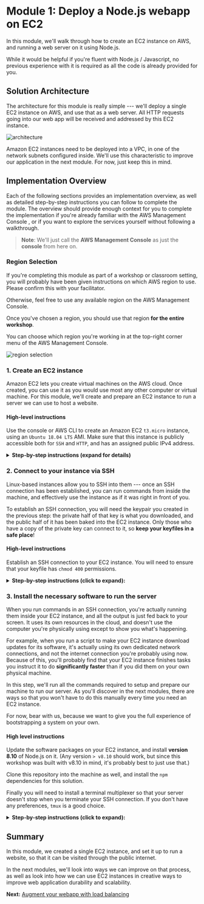 Module 1: Deploy a Node.js webapp on EC2
===

In this module, we'll walk through how to create an EC2 instance on AWS, 
and running a web server on it using Node.js. 

While it would be helpful if you're fluent with Node.js / Javascript, no previous
experience with it is required as all the code is already provided for you.

## Solution Architecture

The architecture for this module is really simple --- we'll deploy a single EC2 instance
on AWS, and use that as a web server. All HTTP requests going into our web app will be
received and addressed by this EC2 instance.

![architecture](__assets/architecture.png)

Amazon EC2 instances need to be deployed into a VPC, in one of the network subnets 
configured inside. We'll use this characteristic to improve our application in the next module.
For now, just keep this in mind.

## Implementation Overview

Each of the following sections provides an implementation overview, as well as detailed
step-by-step instructions you can follow to complete the module. The overview should provide
enough context for you to complete the implementation if you're already familiar with
the AWS Management Console , or if you want to explore the services yourself
without following a walkthrough.

> **Note**: We'll just call the **AWS Management Console** as just the **console** from here on.

### Region Selection

If you're completing this module as part of a workshop or classroom setting, you will probably
have been given instructions on which AWS region to use. Please confirm this with your facilitator.

Otherwise, feel free to use any available region on the AWS Management Console.

Once you've chosen a region, you should use that region **for the entire workshop**. 

You can choose which region you're working in at the top-right corner menu of the AWS Management Console.

![region selection](__assets/region-selection.png)

### 1. Create an EC2 instance

Amazon EC2 lets you create virtual machines on the AWS cloud. Once created, you can use
it as you would use most any other computer or virtual machine. For this module,
we'll create and prepare an EC2 instance to run a server we can use to host a website.

#### High-level instructions

Use the console or AWS CLI to create an Amazon EC2 `t3.micro` instance, using an `Ubuntu 18.04 LTS` AMI.
Make sure that this instance is publicly accessible both for `SSH` and `HTTP`, and has an assigned public IPv4 address.

<details>
  <summary><strong>Step-by-step instructions (expand for details)</strong></summary>
  <p>
    
  1. In the console, choose **Services** at the top-left menu, and choose **EC2** under Compute.
    
  2. Click the *Launch Instance** button. This will start a step-by-step wizard for creating a new EC2 instance.
  3. In the `Step 1` screen: select an **Ubuntu 18.04 LTS** AMI. 
  4. In the `Step 2` screen: select a `t3.micro` instance. 
  5. In the `Step 3` screen: confirm that the following configuration is set:
     1. For `Network`, the default VPC is selected.
     2. For `Auto-assign public IP`, make sure this is enabled.
     3. Expand **Advanced Details** and place the following code in the userdata field:
     
     ```
      #!/bin/bash -ex
      yum -y update
      yum -y install httpd php mysql php-mysql
      chkconfig httpd on
      sudo systemctl start httpd
      if [ ! -f /var/www/html/lab2-app.tar.gz ]; then
      cd /var/www/html
      wget https://us-west-2-aws-training.s3.amazonaws.com/awsu-ilt/AWS-100-ESS/v4.2/lab-2-configure-website-datastore/scripts/lab2-app.tar.gz
      tar xvfz lab2-app.tar.gz
      chown apache:root /var/www/html/rds.conf.php
      fi
     ```
     
  6. In the `Step 4` screen: specify `10 GB` for the root volume.
  7. In the `Step 5` screen: add a **Name** to your instance.

  > **Note**: in a classroom setting, this will help identify your instance from others doing the same workshop.

  8. In the `Step 6` screen:
     1. Opt to create a new security group. **Important**: give your security group a unique name you'll remember.
     2. Add rules to allow `SSH` and `HTTP` from **anywhere** to your security group.
     3. Also add a rule to allow `TCP` traffic through port `3000` from **anywhere** to your security group.
     4. Click **Next**.

  9. In the `Step 7` screen: confirm all your settings.
  10. A dialog box should appear. Opt to **create a new keypair**. Give your keypair a name, a download it to your machine. Take note of where you saved it.
  11. Click **Launch instance**.

  Your instance should be visible from the dashboard immediately, and will be ready for use in about 30 seconds.
  </p>
</details>


### 2. Connect to your instance via SSH

Linux-based instances allow you to SSH into them --- once an SSH connection has been established,
you can run commands from inside the machine, and effectively use the instance as if
it was right in front of you.

To establish an SSH connection, you will need the keypair you created in the previous step:
the private half of that key is what you downloaded, and the public half of it has been
baked into the EC2 instance. Only those who have a copy of the private key can connect
to it, so **keep your keyfiles in a safe place**!

#### High-level instructions

Establish an SSH connection to your EC2 instance. You will need to ensure that your keyfile
has `chmod 400` permissions.

<details>
  <summary><strong>Step-by-step instructions (click to expand):</strong></summary>
  <p>
    
  1. Locate the keyfile you downloaded in your computer. Optionally make sure it's in a directory that you can access easily.
    
  2. In your terminal, run `chmod 400 [keyfile]`, where `[keyfile]` is the path to your keyfile `PEM` file.
     Your EC2 instance will reject connections if it detects that your keyfile is too open to the world.

  ```
  e.g.

  chmod 400 ~/keys/my-keyfile.pem
  ```

  3. Locate your EC2 instance's **public IPv4 address** in your EC2 dashboard. It should be in the **Desription** tab when selected.
  4. To establish an SSH connection, run `ssh -i [your keyfile] ubuntu@[public IPv4 address]`.
     Substitute the appropriate values for `[your keyfile]` and `[public IPv4 address]`.

  ```
  e.g.

  ssh -i ~/keys/my-keyfile.pem ubuntu@127.0.0.1
  ```
  5. You should see a welcome message if an SSH connection has been successfully established.
  </p>
</details>


### 3. Install the necessary software to run the server

When you run commands in an SSH connection, you're actually running them inside your EC2 instance,
and all the output is just fed back to your screen. It uses its own resources in the cloud, and 
doesn't use the computer you're physically using except to show you what's happening.

For example, when you run a script to make your EC2 instance download updates for its software,
it's actually using its own dedicated network connections, and not the internet connection you're
probably using now. Because of this, you'll probably find that your EC2 instance finishes tasks
you instruct it to do **significantly faster** than if you did them on your own physical machine.

In this step, we'll run all the commands required to setup and prepare our machine to run our server.
As you'll discover in the next modules, there are ways so that you won't have to do this manually every time 
you need an EC2 instance. 

For now, bear with us, because we want to give you the full experience of bootstrapping a system on your own.


#### High level instructions

Update the software packages on your EC2 instance, and install **version 8.10** of Node.js on it.
(Any version `> v8.10` should work, but since this workshop was built with v8.10 in mind, it's probably best to just use that.)

Clone this repository into the machine as well, and install the `npm` dependencies for this solution.

Finally you will need to install a terminal multiplexer so that your server doesn't stop when you terminate your SSH connection.
If you don't have any preferences, `tmux` is a good choice.

<details>
  <summary><strong>Step-by-step instructions (click to expand):</strong></summary>
  <p>
    
  1. Ensure you're inside an SSH connection to your instance.
  
  2. Run `sudo apt-get update -y`. This will bring all installed packages on your instance up-to-date.
  
  3. To make installing a specific version of Node.js easier, we'll use `nvm` command to manage our Node versions for us.
     You can [follow the instructions here](https://github.com/creationix/nvm#install--update-script) to install `nvm`, or just:

  ```
  curl -o- https://raw.githubusercontent.com/creationix/nvm/v0.34.0/install.sh | bash
  ```

  4. After installing `nvm`, you will need to restart your shell by typing `exec bash`, to end the old session and start a new one on the same window.
     Doing this step ensures that your SSH connection knows that there is a new `nvm` command available for you.

  5. Install Node.js version 8.10 by running `nvm install 8.10`.
  
  6. Clone this repository onto youjr machine by running `git clone https://github.com/team-siklab/workshop-simple-webapp.git webapp`.
  
  7. We've already prepared this project repository to automatically install everything it needs to run a server.
     `cd webapp` to go into your project directory, switch to the module branch with `git checkout module-01`, and then run `npm install` to install all the project dependencies.

  8. When you terminate your SSH connection later, this will also stop all processes you've run (including your web server).
     To prevent this from happening, we can use a command called `nohup` to create a process separate from the one governing our connection.

  9. Run `nohup node app.js > ~/output.log &` to start your webserver in the background.
  
  10. Locate your EC2 instance's **public IPv4 address** again, and confirm your web server is viewable by visiting `http://instance-ip-address:3000/hello` from a browser.

  ```
  e.g.

  http://127.0.0.1:3000/hello
  ```

  11. If you get a meaningful response, congratulations, and you've successfully run a web server on your EC2 instance!

  12. Confirm that your web server is still viewable even when your SSH connection is closed.
  </p>
</details>

## Summary

In this module, we created a single EC2 instance, and set it up to run a website, so that it can be
visited through the public internet.

In the next modules, we'll look into ways we can improve on that process, as well as look into how we
can use EC2 instances in creative ways to improve web application durability and scalability.


**Next:** [Augment your webapp with load balancing](../../tree/module-02)
